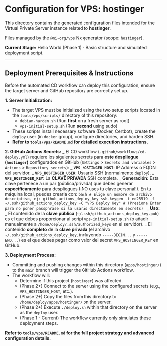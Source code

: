 # Configuration for VPS: hostinger

This directory contains the generated configuration files intended for the Virtual Private Server instance related to **hostinger**.

Files managed by the `@mi-org/vps` Nx generator (scope: `hostinger`).

**Current Stage:** Hello World (Phase 1) - Basic structure and simulated deployment script.

---

## Deployment Prerequisites & Instructions

Before the automated CD workflow can deploy this configuration, ensure the target server and GitHub repository are correctly set up.

**1. Server Initialization:**

- The target VPS must be initialized using the two setup scripts located in the `tools/vps/scripts/` directory of this repository:
  - `debian-harden.sh` (Run **first** on a fresh server as root)
  - `vps-initial-setup.sh` (Run **second** using sudo)
- These scripts install necessary software (Docker, Certbot), create the `deploy` user (in `docker` group), configure directories, and harden SSH.
- **Refer to `tools/vps/README.md` for detailed execution instructions.**

**2. GitHub Actions Secrets:**
_ El CD workflow (`.github/workflows/cd-deploy.yml`) requiere los siguientes secrets para **este despliegue (`hostinger`)** configurados en GitHub (`Settings` > `Secrets and variables` > `Actions` > `Repository secrets`):
_ **`VPS_HOSTINGER_HOST`**: IP Address o FQDN del servidor.
_ **`VPS_HOSTINGER_USER`**: Usuario SSH (normalmente `deploy`).
_ **`VPS_HOSTINGER_KEY`**: La **CLAVE PRIVADA** SSH completa.
_ **Generación:** Esta clave pertenece a un par (pública/privada) que debes generar **específicamente** para despliegues (¡NO uses tu clave personal!). En tu máquina local, puedes crearla con:
`bash
             # Elige un nombre de archivo descriptivo, ej: github_actions_deploy_key
             ssh-keygen -t ed25519 -f ~/.ssh/github_actions_deploy_key -C "VPS Deploy Key"
             # (Presiona Enter para no poner passphrase si la usarás directamente en secrets)
             `
_ **Uso:**
_ El contenido de la **clave pública** (`~/.ssh/github_actions_deploy_key.pub`) es el que debes proporcionar al script `vps-initial-setup.sh` (o añadir manualmente a `/home/deploy/.ssh/authorized_keys` en el servidor).
_ El contenido **completo** de la **clave privada** (el archivo `~/.ssh/github_actions_deploy_key`, incluyendo `-----BEGIN...` y `-----END...`) es el que debes pegar como valor del secret `VPS_HOSTINGER_KEY` en GitHub.

**3. Deployment Process:**

- Committing and pushing changes within this directory (`apps/hostinger/`) to the `main` branch will trigger the GitHub Actions workflow.
- The workflow will:
  - Determine if this project (`hostinger`) was affected.
  - (Phase 2+) Connect to the server using the configured secrets (e.g., `VPS_HOSTINGER_HOST`, etc.).
  - (Phase 2+) Copy the files from this directory to `/home/deploy/apps/hostinger/` on the server.
  - (Phase 2+) Execute `./deploy.sh` within that directory on the server as the `deploy` user.
  - (Phase 1 - Current) The workflow currently only simulates these deployment steps.

**Refer to `tools/vps/README.md` for the full project strategy and advanced configuration details.**
